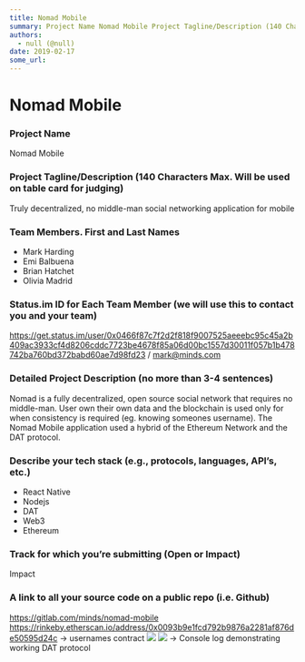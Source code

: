 ```yaml
---
title: Nomad Mobile
summary: Project Name Nomad Mobile Project Tagline/Description (140 Characters Max. Will be used on table card for judging) Truly decentralized, no middle-man social networking application for mobile Team Members. First and Last Names Mark Harding Emi Balbuena Brian Hatchet Olivia Madrid Status.im ID for Each Team Member (we will use this to contact you and your team) https-//get.status.im/user/0x0466f87c7f2d2f818f9007525aeeebc95c45a2b409ac3933cf4d8206cddc7723be4678f85a06d00bc1557d30011f057b1b478742ba760
authors:
  - null (@null)
date: 2019-02-17
some_url: 
---
```


# Nomad Mobile


### Project Name
Nomad Mobile

### Project Tagline/Description (140 Characters Max. Will be used on table card for judging)
Truly decentralized, no middle-man social networking application for mobile

### Team Members. First and Last Names

- Mark Harding
- Emi Balbuena
- Brian Hatchet
- Olivia Madrid

### Status.im ID for Each Team Member (we will use this to contact you and your team)
https://get.status.im/user/0x0466f87c7f2d2f818f9007525aeeebc95c45a2b409ac3933cf4d8206cddc7723be4678f85a06d00bc1557d30011f057b1b478742ba760bd372babd60ae7d98fd23 / mark@minds.com

### Detailed Project Description (no more than 3-4 sentences)
Nomad is a fully decentralized, open source social network that requires no middle-man. User own their own data and the blockchain is used only for when consistency is required (eg. knowing someones username). The Nomad Mobile application used a hybrid of the Ethereum Network and the DAT protocol. 

### Describe your tech stack (e.g., protocols, languages, API’s, etc.)

- React Native
- Nodejs
- DAT
- Web3
- Ethereum

### Track for which you’re submitting (Open or Impact)
Impact

### A link to all your source code on a public repo (i.e. Github)
https://gitlab.com/minds/nomad-mobile
https://rinkeby.etherscan.io/address/0x0093b9e1fcd792b9876a2281af876de50595d24c -> usernames contract
![](https://api.kauri.io:443/ipfs/QmbscY4uNWmiX5H3ipbt4wV6NhTqSQ36hstBvQho8dbvxL)
![](https://api.kauri.io:443/ipfs/QmUGvwnYKqZ7TZFx22CzDWLFyXdLGyRDTt5u7sKDqiqjd3) -> Console log demonstrating working DAT protocol

